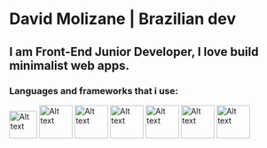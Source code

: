 # David Molizane | Brazilian dev
## I am Front-End Junior Developer, I love build minimalist web apps.
### Languages and frameworks that i use:

<div style={{display: "flex"; gap: "10px"}}>
<img src="https://upload.wikimedia.org/wikipedia/commons/thumb/9/99/Unofficial_JavaScript_logo_2.svg/1024px-Unofficial_JavaScript_logo_2.svg.png?20141107110902" alt="Alt text" title="JavaScript" height="50">
<img src="https://branditechture.agency/brand-logos/wp-content/uploads/wpdm-cache/Next.js-900x0.png" alt="Alt text" title="NextJS" height="60">
<img src="https://upload.wikimedia.org/wikipedia/commons/thumb/a/a7/React-icon.svg/1024px-React-icon.svg.png" alt="Alt text" title="React" height="60">
<img src="https://upload.wikimedia.org/wikipedia/commons/thumb/d/d5/Tailwind_CSS_Logo.svg/1024px-Tailwind_CSS_Logo.svg.png?20230715030042" alt="Alt text" title="React" height="60">
<img src="https://www.svgrepo.com/show/452091/python.svg" alt="Alt text" title="React" height="60">
<img src="https://cdn.worldvectorlogo.com/logos/fastapi-1.svg" alt="Alt text" title="React" height="60">
<img src="https://cdn.worldvectorlogo.com/logos/docker-4.svg" alt="Alt text" title="React" height="60">
</div>
